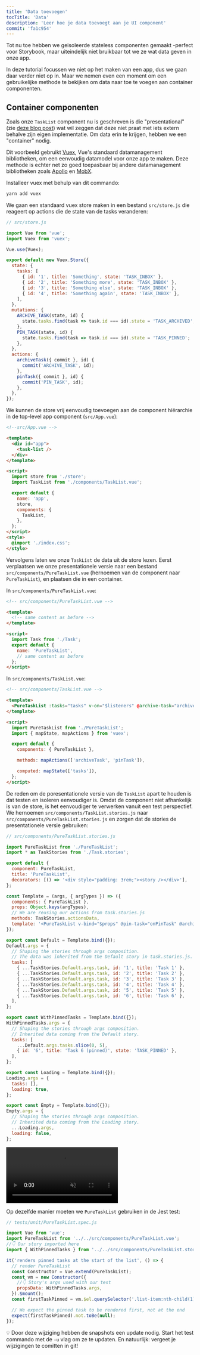 ```yaml
---
title: 'Data toevoegen'
tocTitle: 'Data'
description: 'Leer hoe je data toevoegt aan je UI component'
commit: 'fa1c954'
---
```

Tot nu toe hebben we geisoleerde stateless componenten gemaakt -perfect voor Storybook, maar uiteindelijk niet bruikbaar tot we ze wat data geven in onze app.

In deze tutorial focussen we niet op het maken van een app, dus we gaan daar verder niet op in. Maar we nemen even een moment om een gebruikelijke methode te bekijken om data naar toe te voegen aan container componenten. 

## Container componenten

Zoals onze `TaskList` component nu is geschreven is die "presentational" (zie [deze blog post](https://medium.com/@dan_abramov/smart-and-dumb-components-7ca2f9a7c7d0)) wat wil zeggen dat deze niet praat met iets extern behalve zijn eigen implementatie. Om data erin te krijgen, hebben we een "container" nodig.

Dit voorbeeld gebruikt [Vuex](https://vuex.vuejs.org), Vue's standaard datamanagement bibliotheken, om een eenvoudig datamodel voor onze app te maken. Deze methode is echter net zo goed toepasbaar bij andere datamanagement bibliotheken zoals [Apollo](https://www.apollographql.com/client/) en [MobX](https://mobx.js.org/).

Installeer vuex met behulp van dit commando:

```bash
yarn add vuex
```

We gaan een standaard vuex store maken in een bestand `src/store.js` die reageert op actions die de state van de tasks veranderen:

```javascript
// src/store.js

import Vue from 'vue';
import Vuex from 'vuex';

Vue.use(Vuex);

export default new Vuex.Store({
  state: {
    tasks: [
      { id: '1', title: 'Something', state: 'TASK_INBOX' },
      { id: '2', title: 'Something more', state: 'TASK_INBOX' },
      { id: '3', title: 'Something else', state: 'TASK_INBOX' },
      { id: '4', title: 'Something again', state: 'TASK_INBOX' },
    ],
  },
  mutations: {
    ARCHIVE_TASK(state, id) {
      state.tasks.find(task => task.id === id).state = 'TASK_ARCHIVED';
    },
    PIN_TASK(state, id) {
      state.tasks.find(task => task.id === id).state = 'TASK_PINNED';
    },
  },
  actions: {
    archiveTask({ commit }, id) {
      commit('ARCHIVE_TASK', id);
    },
    pinTask({ commit }, id) {
      commit('PIN_TASK', id);
    },
  },
});
```

We kunnen de store vrij eenvoudig toevoegen aan de component hiërarchie in de top-level app component (`src/App.vue`):

```html
<!--src/App.vue -->

<template>
  <div id="app">
    <task-list />
  </div>
</template>

<script>
  import store from './store';
  import TaskList from './components/TaskList.vue';

  export default {
    name: 'app',
    store,
    components: {
      TaskList,
    },
  };
</script>
<style>
  @import './index.css';
</style>
```
Vervolgens laten we onze `TaskList` de data uit de store lezen. Eerst verplaatsen we onze presentationele versie naar een bestand `src/components/PureTaskList.vue` (hernoemen van de component naar `PureTaskList`), en plaatsen die in een container.

In `src/components/PureTaskList.vue`:

```html
<!-- src/components/PureTaskList.vue -->

<template>
  <!-- same content as before -->
</template>

<script>
  import Task from './Task';
  export default {
    name: 'PureTaskList',
    // same content as before
  };
</script>
```

In `src/components/TaskList.vue`:

```html
<!-- src/components/TaskList.vue -->

<template>
  <PureTaskList :tasks="tasks" v-on="$listeners" @archive-task="archiveTask" @pin-task="pinTask" />
</template>

<script>
  import PureTaskList from './PureTaskList';
  import { mapState, mapActions } from 'vuex';

  export default {
    components: { PureTaskList },

    methods: mapActions(['archiveTask', 'pinTask']),

    computed: mapState(['tasks']),
  };
</script>
```
De reden om de poresentationele versie van de `TaskList` apart te houden is dat testen en isoleren eenvoudiger is. Omdat de component niet afhankelijk is van de store, is het eenvoudiger te verwerken vanuit een test perspectief. We hernoemen `src/components/TaskList.stories.js` naar `src/components/PureTaskList.stories.js` en zorgen dat de stories de presentationele versie gebruiken: 


```javascript
// src/components/PureTaskList.stories.js

import PureTaskList from './PureTaskList';
import * as TaskStories from './Task.stories';

export default {
  component: PureTaskList,
  title: 'PureTaskList',
  decorators: [() => '<div style="padding: 3rem;"><story /></div>'],
};

const Template = (args, { argTypes }) => ({
  components: { PureTaskList },
  props: Object.keys(argTypes),
  // We are reusing our actions from task.stories.js
  methods: TaskStories.actionsData,
  template: '<PureTaskList v-bind="$props" @pin-task="onPinTask" @archive-task="onArchiveTask" />',
});

export const Default = Template.bind({});
Default.args = {
  // Shaping the stories through args composition.
  // The data was inherited from the Default story in task.stories.js.
  tasks: [
    { ...TaskStories.Default.args.task, id: '1', title: 'Task 1' },
    { ...TaskStories.Default.args.task, id: '2', title: 'Task 2' },
    { ...TaskStories.Default.args.task, id: '3', title: 'Task 3' },
    { ...TaskStories.Default.args.task, id: '4', title: 'Task 4' },
    { ...TaskStories.Default.args.task, id: '5', title: 'Task 5' },
    { ...TaskStories.Default.args.task, id: '6', title: 'Task 6' },
  ],
};

export const WithPinnedTasks = Template.bind({});
WithPinnedTasks.args = {
  // Shaping the stories through args composition.
  // Inherited data coming from the Default story.
  tasks: [
    ...Default.args.tasks.slice(0, 5),
    { id: '6', title: 'Task 6 (pinned)', state: 'TASK_PINNED' },
  ],
};

export const Loading = Template.bind({});
Loading.args = {
  tasks: [],
  loading: true,
};

export const Empty = Template.bind({});
Empty.args = {
  // Shaping the stories through args composition.
  // Inherited data coming from the Loading story.
  ...Loading.args,
  loading: false,
};
```

<video autoPlay muted playsInline loop>
  <source
    src="/intro-to-storybook/finished-tasklist-states.mp4"
    type="video/mp4"
  />
</video>

<div class="aside">

</div>

Op dezelfde manier moeten we `PureTaskList` gebruiken in de Jest test:

```js
// tests/unit/PureTaskList.spec.js

import Vue from 'vue';
import PureTaskList from '../../src/components/PureTaskList.vue';
//👇 Our story imported here
import { WithPinnedTasks } from '../../src/components/PureTaskList.stories';

it('renders pinned tasks at the start of the list', () => {
  // render PureTaskList
  const Constructor = Vue.extend(PureTaskList);
  const vm = new Constructor({
    //👇 Story's args used with our test
    propsData: WithPinnedTasks.args,
  }).$mount();
  const firstTaskPinned = vm.$el.querySelector('.list-item:nth-child(1).TASK_PINNED');

  // We expect the pinned task to be rendered first, not at the end
  expect(firstTaskPinned).not.toBe(null);
});
```

<div class="aside">
💡 Door deze wijziging hebben de snapshots een update nodig. Start het test commando met de <code>-u</code> vlag om ze te updaten. En natuurlijk: vergeet je wijzigingen te comitten in git!
</div>
